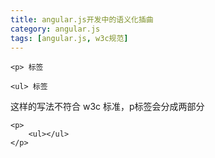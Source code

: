 ```yaml
---
title: angular.js开发中的语义化插曲
category: angular.js
tags: [angular.js, w3c规范]
---
```


```
<p> 标签

<ul> 标签
```

这样的写法不符合 w3c 标准，p标签会分成两部分

```
<p>
	<ul></ul>
</p>
```
